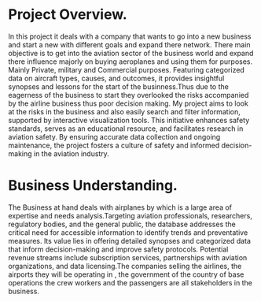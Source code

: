 # Project Overview.

In this project it deals with a company that wants to go into a new business and start a new with different goals and expand there network. There main objective is to get into the aviation sector of the business world and expand there influence majorly on buying aeroplanes and using them for purposes. Mainly Private, military and Commercial purposes. Featuring categorized data on aircraft types, causes, and outcomes, it provides insightful synopses and lessons for the start of the businness.Thus due to the eagerness of the business to start they overlooked the risks accompanied by the airline business thus poor decision making. My project aims to look at the risks in the business and also easily search and filter information, supported by interactive visualization tools. This initiative enhances safety standards, serves as an educational resource, and facilitates research in aviation safety. By ensuring accurate data collection and ongoing maintenance, the project fosters a culture of safety and informed decision-making in the aviation industry.


# Business Understanding.

The Business at hand deals with airplanes by which is a large area of expertise and needs analysis.Targeting aviation professionals, researchers, regulatory bodies, and the general public, the database addresses the critical need for accessible information to identify trends and preventative measures. Its value lies in offering detailed synopses and categorized data that inform decision-making and improve safety protocols. Potential revenue streams include subscription services, partnerships with aviation organizations, and data licensing.The companies selling the airlines, the airports they will be operating in , the government of the country of base operations the crew workers and the passengers are all stakeholders in the business.